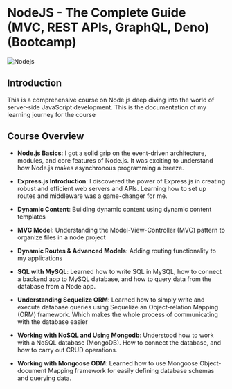 # NodeJS - The Complete Guide (MVC, REST APIs, GraphQL, Deno) (Bootcamp)
![Nodejs](https://blog.logrocket.com/wp-content/uploads/2019/10/nodejs.png)

## Introduction

This is a comprehensive course on Node.js deep diving into the world of server-side JavaScript development. This is the documentation of my learning journey for the course

## Course Overview

- **Node.js Basics**: I got a solid grip on the event-driven architecture, modules, and core features of Node.js. It was exciting to understand how Node.js makes asynchronous programming a breeze.

- **Express.js Introduction**: I discovered the power of Express.js in creating robust and efficient web servers and APIs. Learning how to set up routes and middleware was a game-changer for me.

- **Dynamic Content**: Building dynamic content using dynamic content templates

- **MVC Model**: Understanding the Model-View-Controller (MVC) pattern to organize files in a node project

- **Dynamic Routes & Advanced Models**: Adding routing functionality to my applications

- **SQL with MySQL**: Learned how to write SQL in MySQL, how to connect a backend app to MySQL database, and how to query data from the database from a Node app.
  
- **Understanding Sequelize ORM**: Learned how to simply write and execute database queries using Sequelize an Object-relation Mapping (ORM) framework. Which makes the whole process of communicating with the database easier
  
- **Working with NoSQL and Using Mongodb**: Understood how to work with a NoSQL database (MongoDB). How to connect the database, and how to carry out CRUD operations.
   
- **Working with Mongoose ODM**: Learned how to use Mongoose Object-document Mapping framework for easily defining database schemas and querying data. 
